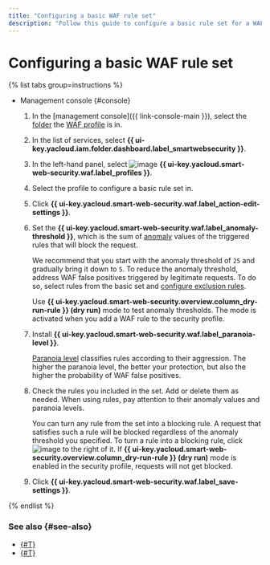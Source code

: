 ```yaml
---
title: "Configuring a basic WAF rule set"
description: "Follow this guide to configure a basic rule set for a WAF profile."
---
```


# Configuring a basic WAF rule set

{% list tabs group=instructions %}

- Management console {#console}

  1. In the [management console]({{ link-console-main }}), select the [folder](../../resource-manager/concepts/resources-hierarchy.md#folder) the [WAF profile](../concepts/waf.md) is in.
  1. In the list of services, select **{{ ui-key.yacloud.iam.folder.dashboard.label_smartwebsecurity }}**.
  1. In the left-hand panel, select ![image](../../_assets/smartwebsecurity/waf.svg) **{{ ui-key.yacloud.smart-web-security.waf.label_profiles }}**.
  1. Select the profile to configure a basic rule set in.
  1. Click **{{ ui-key.yacloud.smart-web-security.waf.label_action-edit-settings }}**.
  1. Set the **{{ ui-key.yacloud.smart-web-security.waf.label_anomaly-threshold }}**, which is the sum of [anomaly](../concepts/waf.md#anomaly) values of the triggered rules that will block the request.

      We recommend that you start with the anomaly threshold of `25` and gradually bring it down to `5`. To reduce the anomaly threshold, address WAF false positives triggered by legitimate requests. To do so, select rules from the basic set and [configure exclusion rules](exclusion-rule-add.md).

      Use **{{ ui-key.yacloud.smart-web-security.overview.column_dry-run-rule }} (dry run)** mode to test anomaly thresholds. The mode is activated when you add a WAF rule to the security profile.

  1. Install **{{ ui-key.yacloud.smart-web-security.waf.label_paranoia-level }}**.

      [Paranoia level](../concepts/waf.md#paranoia) classifies rules according to their aggression. The higher the paranoia level, the better your protection, but also the higher the probability of WAF false positives.
  1. Check the rules you included in the set. Add or delete them as needed. When using rules, pay attention to their anomaly values and paranoia levels.

      You can turn any rule from the set into a blocking rule. A request that satisfies such a rule will be blocked regardless of the anomaly threshold you specified. To turn a rule into a blocking rule, click ![image](../../_assets/console-icons/ban.svg) to the right of it. If **{{ ui-key.yacloud.smart-web-security.overview.column_dry-run-rule }} (dry run)** mode is enabled in the security profile, requests will not get blocked.
  1. Click **{{ ui-key.yacloud.smart-web-security.waf.label_save-settings }}**.

{% endlist %}


### See also {#see-also}

* [{#T}](exclusion-rule-add.md)
* [{#T}](rule-add.md)
